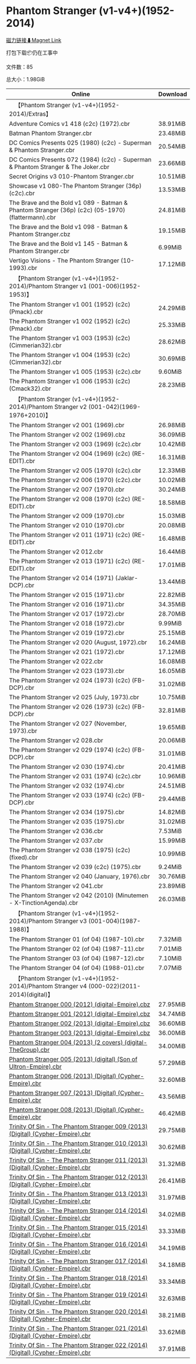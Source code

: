 # Phantom Stranger (v1-v4+)(1952-2014)

[磁力链接⬇Magnet Link](magnet:?xt=urn:btih:6a37684bf5782b6807afe29a4570ab116f8cc530&dn=Phantom%20Stranger%20%28v1-v4%2B%29%281952-2014%29)

打包下载📦仍在工事中

文件数：85

总大小：1.98GiB

Online | Download
--- | ---
&emsp;【Phantom Stranger (v1-v4+)(1952-2014)/Extras】 | 
Adventure Comics v1 418 (c2c) (1972).cbr | 38.91MiB
Batman Phantom Stranger.cbr | 23.48MiB
DC Comics Presents 025 (1980) (c2c) - Superman & Phantom Stranger.cbr | 20.54MiB
DC Comics Presents 072 (1984) (c2c) - Superman & Phantom Stranger & The Joker.cbr | 23.66MiB
Secret Origins v3 010-Phantom Stranger.cbr | 10.51MiB
Showcase v1 080-The Phantom Stranger (36p) (c2c).cbr | 13.53MiB
The Brave and the Bold v1 089 - Batman & Phantom Stranger (36p) (c2c) (05-1970) (flattermann).cbr | 24.81MiB
The Brave and the Bold v1 098 - Batman & Phantom Stranger.cbz | 19.15MiB
The Brave and the Bold v1 145 - Batman & Phantom Stranger.cbr | 6.99MiB
Vertigo Visions - The Phantom Stranger (10-1993).cbr | 17.12MiB
&emsp;【Phantom Stranger (v1-v4+)(1952-2014)/Phantom Stranger v1 (001-006)(1952-1953)】 | 
The Phantom Stranger v1 001 (1952) (c2c) (Pmack).cbr | 24.29MiB
The Phantom Stranger v1 002 (1952) (c2c) (Pmack).cbr | 25.33MiB
The Phantom Stranger v1 003 (1953) (c2c) (Cimmerian32).cbr | 28.62MiB
The Phantom Stranger v1 004 (1953) (c2c) (Cimmerian32).cbr | 30.69MiB
The Phantom Stranger v1 005 (1953) (c2c).cbr | 9.60MiB
The Phantom Stranger v1 006 (1953) (c2c) (Cmack32).cbr | 28.23MiB
&emsp;【Phantom Stranger (v1-v4+)(1952-2014)/Phantom Stranger v2 (001-042)(1969-1976+2010)】 | 
The Phantom Stranger v2 001 (1969).cbr | 26.98MiB
The Phantom Stranger v2 002 (1969).cbz | 36.09MiB
The Phantom Stranger v2 003 (1969) (c2c).cbr | 10.42MiB
The Phantom Stranger v2 004 (1969) (c2c) (RE-EDIT).cbr | 16.31MiB
The Phantom Stranger v2 005 (1970) (c2c).cbr | 12.33MiB
The Phantom Stranger v2 006 (1970) (c2c).cbr | 10.02MiB
The Phantom Stranger v2 007 (1970).cbr | 30.24MiB
The Phantom Stranger v2 008 (1970) (c2c) (RE-EDIT).cbr | 18.58MiB
The Phantom Stranger v2 009 (1970).cbr | 15.03MiB
The Phantom Stranger v2 010 (1970).cbr | 20.08MiB
The Phantom Stranger v2 011 (1971) (c2c) (RE-EDIT).cbr | 16.48MiB
The Phantom Stranger v2 012.cbr | 16.44MiB
The Phantom Stranger v2 013 (1971) (c2c) (RE-EDIT).cbr | 17.01MiB
The Phantom Stranger v2 014 (1971) (Jaklar-DCP).cbr | 13.44MiB
The Phantom Stranger v2 015 (1971).cbr | 22.82MiB
The Phantom Stranger v2 016 (1971).cbr | 34.35MiB
The Phantom Stranger v2 017 (1972).cbr | 28.70MiB
The Phantom Stranger v2 018 (1972).cbr | 9.99MiB
The Phantom Stranger v2 019 (1972).cbr | 25.15MiB
The Phantom Stranger v2 020 (August, 1972).cbr | 16.24MiB
The Phantom Stranger v2 021 (1972).cbr | 17.12MiB
The Phantom Stranger v2 022.cbr | 16.08MiB
The Phantom Stranger v2 023 (1973).cbr | 16.05MiB
The Phantom Stranger v2 024 (1973) (c2c) (FB-DCP).cbr | 31.02MiB
The Phantom Stranger v2 025 (July, 1973).cbr | 10.75MiB
The Phantom Stranger v2 026 (1973) (c2c) (FB-DCP).cbr | 32.81MiB
The Phantom Stranger v2 027 (November, 1973).cbr | 19.65MiB
The Phantom Stranger v2 028.cbr | 20.06MiB
The Phantom Stranger v2 029 (1974) (c2c) (FB-DCP).cbr | 31.01MiB
The Phantom Stranger v2 030 (1974).cbr | 20.41MiB
The Phantom Stranger v2 031 (1974) (c2c).cbr | 10.96MiB
The Phantom Stranger v2 032 (1974).cbr | 24.51MiB
The Phantom Stranger v2 033 (1974) (c2c) (FB-DCP).cbr | 29.44MiB
The Phantom Stranger v2 034 (1975).cbr | 14.82MiB
The Phantom Stranger v2 035 (1975).cbr | 31.02MiB
The Phantom Stranger v2 036.cbr | 7.53MiB
The Phantom Stranger v2 037.cbr | 15.99MiB
The Phantom Stranger v2 038 (1975) (c2c) (fixed).cbr | 10.99MiB
The Phantom Stranger v2 039 (c2c) (1975).cbr | 9.24MiB
The Phantom Stranger v2 040 (January, 1976).cbr | 30.76MiB
The Phantom Stranger v2 041.cbr | 23.89MiB
The Phantom Stranger v2 042 (2010) (Minutemen - X-TinctionAgenda).cbr | 26.03MiB
&emsp;【Phantom Stranger (v1-v4+)(1952-2014)/Phantom Stranger v3 (001-004)(1987-1988)】 | 
The Phantom Stranger 01 (of 04) (1987-10).cbr | 7.32MiB
The Phantom Stranger 02 (of 04) (1987-11).cbr | 7.01MiB
The Phantom Stranger 03 (of 04) (1987-12).cbr | 7.10MiB
The Phantom Stranger 04 (of 04) (1988-01).cbr | 7.07MiB
&emsp;【Phantom Stranger (v1-v4+)(1952-2014)/Phantom Stranger v4 (000-022)(2011-2014)(digital)】 | 
[Phantom Stranger 000 (2012) (digital-Empire).cbz](https://github.com/alicewish/markdown/blob/master/comic/Phantom-Stranger-000-2012-digital-Empire-cbz.md) | 27.95MiB
[Phantom Stranger 001 (2012) (digital-Empire).cbz](https://github.com/alicewish/markdown/blob/master/comic/Phantom-Stranger-001-2012-digital-Empire-cbz.md) | 34.74MiB
[Phantom Stranger 002 (2013) (digital-Empire).cbz](https://github.com/alicewish/markdown/blob/master/comic/Phantom-Stranger-002-2013-digital-Empire-cbz.md) | 36.60MiB
[Phantom Stranger 003 (2013) (digital-Empire).cbz](https://github.com/alicewish/markdown/blob/master/comic/Phantom-Stranger-003-2013-digital-Empire-cbz.md) | 36.00MiB
[Phantom Stranger 004 (2013) (2 covers) (digital-TheGroup).cbr](https://github.com/alicewish/markdown/blob/master/comic/Phantom-Stranger-004-2013-2-covers-digital-TheGroup-cbr.md) | 34.00MiB
[Phantom Stranger 005 (2013) (digital) (Son of Ultron-Empire).cbr](https://github.com/alicewish/markdown/blob/master/comic/Phantom-Stranger-005-2013-digital-Son-of-Ultron-Empire-cbr.md) | 57.29MiB
[Phantom Stranger 006 (2013) (Digital) (Cypher-Empire).cbr](https://github.com/alicewish/markdown/blob/master/comic/Phantom-Stranger-006-2013-Digital-Cypher-Empire-cbr.md) | 32.60MiB
[Phantom Stranger 007 (2013) (Digital) (Cypher-Empire).cbr](https://github.com/alicewish/markdown/blob/master/comic/Phantom-Stranger-007-2013-Digital-Cypher-Empire-cbr.md) | 43.56MiB
[Phantom Stranger 008 (2013) (Digital) (Cypher-Empire).cbr](https://github.com/alicewish/markdown/blob/master/comic/Phantom-Stranger-008-2013-Digital-Cypher-Empire-cbr.md) | 46.42MiB
[Trinity Of Sin - The Phantom Stranger 009 (2013) (Digital) (Cypher-Empire).cbr](https://github.com/alicewish/markdown/blob/master/comic/Trinity-Of-Sin-Phantom-Stranger-009-2013-Digital-Cypher-Empire-cbr.md) | 29.75MiB
[Trinity Of Sin - The Phantom Stranger 010 (2013) (Digital) (Cypher-Empire).cbr](https://github.com/alicewish/markdown/blob/master/comic/Trinity-Of-Sin-Phantom-Stranger-010-2013-Digital-Cypher-Empire-cbr.md) | 30.62MiB
[Trinity Of Sin - The Phantom Stranger 011 (2013) (Digital) (Cypher-Empire).cbr](https://github.com/alicewish/markdown/blob/master/comic/Trinity-Of-Sin-Phantom-Stranger-011-2013-Digital-Cypher-Empire-cbr.md) | 31.32MiB
[Trinity Of Sin - The Phantom Stranger 012 (2013) (Digital) (Cypher-Empire).cbr](https://github.com/alicewish/markdown/blob/master/comic/Trinity-Of-Sin-Phantom-Stranger-012-2013-Digital-Cypher-Empire-cbr.md) | 26.41MiB
[Trinity Of Sin - The Phantom Stranger 013 (2013) (Digital) (Cypher-Empire).cbr](https://github.com/alicewish/markdown/blob/master/comic/Trinity-Of-Sin-Phantom-Stranger-013-2013-Digital-Cypher-Empire-cbr.md) | 31.97MiB
[Trinity Of Sin - The Phantom Stranger 014 (2014) (Digital) (Cypher-Empire).cbr](https://github.com/alicewish/markdown/blob/master/comic/Trinity-Of-Sin-Phantom-Stranger-014-2014-Digital-Cypher-Empire-cbr.md) | 34.02MiB
[Trinity Of Sin - The Phantom Stranger 015 (2014) (Digital) (Cypher-Empire).cbr](https://github.com/alicewish/markdown/blob/master/comic/Trinity-Of-Sin-Phantom-Stranger-015-2014-Digital-Cypher-Empire-cbr.md) | 33.33MiB
[Trinity Of Sin - The Phantom Stranger 016 (2014) (Digital) (Cypher-Empire).cbr](https://github.com/alicewish/markdown/blob/master/comic/Trinity-Of-Sin-Phantom-Stranger-016-2014-Digital-Cypher-Empire-cbr.md) | 34.19MiB
[Trinity Of Sin - The Phantom Stranger 017 (2014) (Digital) (Cypher-Empire).cbr](https://github.com/alicewish/markdown/blob/master/comic/Trinity-Of-Sin-Phantom-Stranger-017-2014-Digital-Cypher-Empire-cbr.md) | 34.18MiB
[Trinity Of Sin - The Phantom Stranger 018 (2014) (Digital) (Cypher-Empire).cbr](https://github.com/alicewish/markdown/blob/master/comic/Trinity-Of-Sin-Phantom-Stranger-018-2014-Digital-Cypher-Empire-cbr.md) | 33.34MiB
[Trinity Of Sin - The Phantom Stranger 019 (2014) (Digital) (Cypher-Empire).cbr](https://github.com/alicewish/markdown/blob/master/comic/Trinity-Of-Sin-Phantom-Stranger-019-2014-Digital-Cypher-Empire-cbr.md) | 32.63MiB
[Trinity Of Sin - The Phantom Stranger 020 (2014) (Digital) (Cypher-Empire).cbr](https://github.com/alicewish/markdown/blob/master/comic/Trinity-Of-Sin-Phantom-Stranger-020-2014-Digital-Cypher-Empire-cbr.md) | 38.21MiB
[Trinity Of Sin - The Phantom Stranger 021 (2014) (Digital) (Cypher-Empire).cbr](https://github.com/alicewish/markdown/blob/master/comic/Trinity-Of-Sin-Phantom-Stranger-021-2014-Digital-Cypher-Empire-cbr.md) | 33.62MiB
[Trinity Of Sin - The Phantom Stranger 022 (2014) (Digital) (Cypher-Empire).cbr](https://github.com/alicewish/markdown/blob/master/comic/Trinity-Of-Sin-Phantom-Stranger-022-2014-Digital-Cypher-Empire-cbr.md) | 37.91MiB